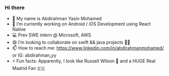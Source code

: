 ### Hi there

- 👋 My name is Abdirahman Yasin Mohamed
- 🔭 I’m currently working on Android / iOS Development using React Native
- 💻 Prev SWE intern @ Microsoft, AWS
- 😄 I’m looking to collaborate on swift && java projects 👩‍💻 
- 📫 How to reach me: https://www.linkedin.com/in/abdirahmanmohamed/ or IG: abdirahman_yy
- ⚡ Fun facts: Apparently, I look like Russell Wilson 🏈  and a HUGE Real Madrid Fan 🇪🇸

<!--
**abdirahman-yy/abdirahman-yy** is a ✨ _special_ ✨ repository because its `README.md` (this file) appears on your GitHub profile.

Here are some ideas to get you started:

- 🔭 I’m currently working on C++ and backend development
- 👯 I’m looking to collaborate on swift iOS/macOS project 👩‍💻 
- 📫 How to reach me: https://www.linkedin.com/in/abdirahmanmohamed/
- 😄 Pronouns: Him/His
- ⚡ Fun fact: I enjoy playing and watching basketball 🏀 
-->
